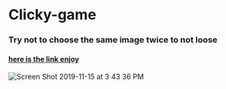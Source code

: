 # Clicky-game

### Try not to choose the same image twice to not loose

#### [here is the link enjoy](https://salty-island-17838.herokuapp.com/)

![Screen Shot 2019-11-15 at 3 43 36 PM](https://user-images.githubusercontent.com/52087686/68977828-c21bbd80-07be-11ea-9bc4-241bd2f47f6c.png)


